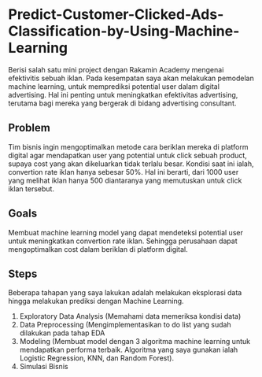 # Predict-Customer-Clicked-Ads-Classification-by-Using-Machine-Learning
Berisi salah satu mini project dengan Rakamin Academy mengenai efektivitis sebuah iklan. Pada kesempatan saya akan melakukan pemodelan machine learning, untuk memprediksi potential user dalam digital advertising. Hal ini penting untuk meningkatkan efektivitas advertising, terutama bagi mereka yang bergerak di bidang advertising consultant. 

## Problem
Tim bisnis ingin mengoptimalkan metode cara beriklan mereka di platform digital agar mendapatkan user yang potential untuk click sebuah product, supaya cost yang akan dikeluarkan tidak terlalu besar. Kondisi saat ini ialah, convertion rate iklan hanya sebesar 50%. Hal ini berarti, dari 1000 user yang melihat iklan hanya 500 diantaranya yang memutuskan untuk click iklan tersebut.

## Goals
Membuat machine learning model yang dapat mendeteksi potential user untuk meningkatkan convertion rate iklan. Sehingga perusahaan dapat mengoptimalkan cost dalam beriklan di platform digital.

## Steps
Beberapa tahapan yang saya lakukan adalah melakukan eksplorasi data hingga melakukan prediksi dengan Machine Learning.
1. Exploratory Data Analysis (Memahami data memeriksa kondisi data)
2. Data Preprocessing (Mengimplementasikan to do list yang sudah dilakukan pada tahap EDA
3. Modeling (Membuat model dengan 3 algoritma machine learning untuk mendapatkan performa terbaik. Algoritma yang saya gunakan ialah Logistic Regression, KNN, dan Random Forest).
4. Simulasi Bisnis
